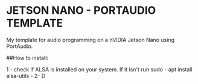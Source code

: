 # JETSON NANO - PORTAUDIO TEMPLATE
My template for audio programming on a nVIDIA Jetson Nano using PortAudio.

##How to install:

1 - check if ALSA is installed on your system. If it isn't run sudo - apt install alsa-utils -
2- D
